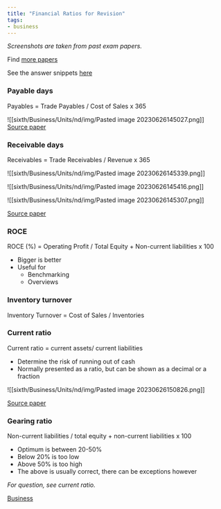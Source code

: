 ```yaml
---
title: "Financial Ratios for Revision"
tags:
- business
---
```


*Screenshots are taken from past exam papers.*

Find [more papers](https://www.savemyexams.co.uk/a-level/business/aqa/-/pages/past-papers/)

See the answer snippets [here](sixth/Business/Units/nd/FinancialRatiosMarkscheme)

### Payable days

Payables = Trade Payables / Cost of Sales x 365

![[sixth/Business/Units/nd/img/Pasted image 20230626145027.png]]
[Source paper](https://filestore.aqa.org.uk/sample-papers-and-mark-schemes/2021/november/AQA-71321-QP-NOV21.PDF)



### Receivable days

Receivables = Trade Receivables / Revenue x 365


![[sixth/Business/Units/nd/img/Pasted image 20230626145339.png]]

![[sixth/Business/Units/nd/img/Pasted image 20230626145416.png]]

![[sixth/Business/Units/nd/img/Pasted image 20230626145307.png]]

[Source paper](https://filestore.aqa.org.uk/sample-papers-and-mark-schemes/2021/november/AQA-71322-QP-NOV21.PDF)

### ROCE

ROCE (%) = Operating Profit / Total Equity + Non-current liabilities x 100

- Bigger is better
- Useful for
	- Benchmarking
	- Overviews

### Inventory turnover

Inventory Turnover = Cost of Sales / Inventories




### Current ratio

Current ratio = current assets/ current liabilities

- Determine the risk of running out of cash
- Normally presented as a ratio, but can be shown as a decimal or a fraction

![[sixth/Business/Units/nd/img/Pasted image 20230626150826.png]]

[Source paper](https://filestore.aqa.org.uk/sample-papers-and-mark-schemes/2020/november/AQA-71322-QP-NOV20.PDF)


### Gearing ratio

Non-current liabilities / total equity + non-current liabilities x 100

- Optimum is between 20-50%
- Below 20% is too low
- Above 50% is too high
- The above is usually correct, there can be exceptions however

*For question, see current ratio.*

[Business](/Business)